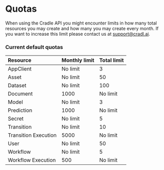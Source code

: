 # Quotas

When using the Cradle API you might encounter limits in how many total resources you may create and how many you may create every month. If you want to increase this limit please contact us at [support@cradl.ai](mailto:support@lucidtech.ai).

### Current default quotas

| Resource | Monthly limit | Total limit |
| :--- | :--- | :--- |
| AppClient | No limit | 3 |
| Asset | No limit | 50 |
| Dataset | No limit | 100 |
| Document | 1000 | No limit |
| Model | No limit | 3 |
| Prediction | 1000 | No limit |
| Secret | No limit | 5 |
| Transition | No limit | 10 |
| Transition Execution | 5000 | No limit |
| User | No limit | 50 |
| Workflow | No limit | 5 |
| Workflow Execution | 500 | No limit |

